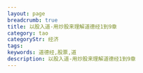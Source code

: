 ```yaml
---
layout: page
breadcrumb: true
title: 以股入道-用炒股来理解道德经1到9章
category: tao
categoryStr: 经济
tags: 
keywords: 道德经,股票,道
description: 以股入道-用炒股来理解道德经1到9章
---
```






